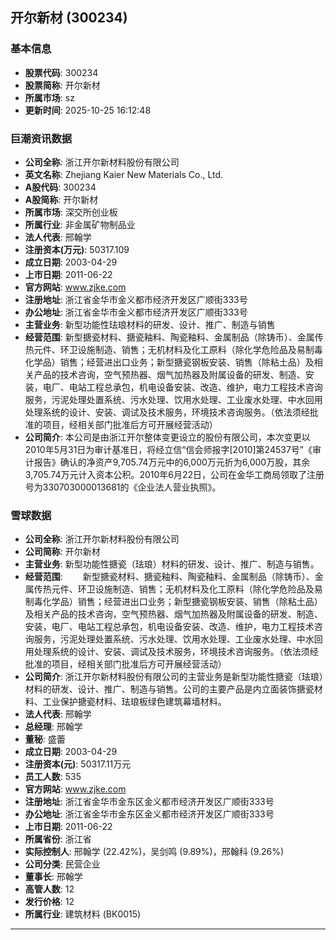 ## 开尔新材 (300234)

### 基本信息

- **股票代码**: 300234
- **股票简称**: 开尔新材
- **所属市场**: sz
- **更新时间**: 2025-10-25 16:12:48

### 巨潮资讯数据

- **公司全称**: 浙江开尔新材料股份有限公司
- **英文名称**: Zhejiang Kaier New Materials Co., Ltd.
- **A股代码**: 300234
- **A股简称**: 开尔新材
- **所属市场**: 深交所创业板
- **所属行业**: 非金属矿物制品业
- **法人代表**: 邢翰学
- **注册资本(万元)**: 50317.109
- **成立日期**: 2003-04-29
- **上市日期**: 2011-06-22
- **官方网站**: www.zjke.com
- **注册地址**: 浙江省金华市金义都市经济开发区广顺街333号
- **办公地址**: 浙江省金华市金义都市经济开发区广顺街333号
- **主营业务**: 新型功能性珐琅材料的研发、设计、推广、制造与销售
- **经营范围**: 新型搪瓷材料、搪瓷釉料、陶瓷釉料、金属制品（除铸币）、金属传热元件、环卫设施制造、销售；无机材料及化工原料（除化学危险品及易制毒化学品）销售；经营进出口业务；新型搪瓷钢板安装、销售（除粘土品）及相关产品的技术咨询，空气预热器、烟气加热器及附属设备的研发、制造、安装，电厂、电站工程总承包，机电设备安装、改造、维护，电力工程技术咨询服务，污泥处理处置系统、污水处理、饮用水处理、工业废水处理、中水回用处理系统的设计、安装、调试及技术服务，环境技术咨询服务。（依法须经批准的项目，经相关部门批准后方可开展经营活动）
- **公司简介**: 本公司是由浙江开尔整体变更设立的股份有限公司，本次变更以2010年5月31日为审计基准日，将经立信“信会师报字[2010]第24537号”《审计报告》确认的净资产9,705.74万元中的6,000万元折为6,000万股，其余3,705.74万元计入资本公积。2010年6月22日，公司在金华工商局领取了注册号为330703000013681的《企业法人营业执照》。

### 雪球数据

- **公司全称**: 浙江开尔新材料股份有限公司
- **公司简称**: 开尔新材
- **主营业务**: 新型功能性搪瓷（珐琅）材料的研发、设计、推广、制造与销售。
- **经营范围**: 　　新型搪瓷材料、搪瓷釉料、陶瓷釉料、金属制品（除铸币）、金属传热元件、环卫设施制造、销售；无机材料及化工原料（除化学危险品及易制毒化学品）销售；经营进出口业务；新型搪瓷钢板安装、销售（除粘土品）及相关产品的技术咨询，空气预热器、烟气加热器及附属设备的研发、制造、安装，电厂、电站工程总承包，机电设备安装、改造、维护，电力工程技术咨询服务，污泥处理处置系统、污水处理、饮用水处理、工业废水处理、中水回用处理系统的设计、安装、调试及技术服务，环境技术咨询服务。（依法须经批准的项目，经相关部门批准后方可开展经营活动）
- **公司简介**: 浙江开尔新材料股份有限公司的主营业务是新型功能性搪瓷（珐琅）材料的研发、设计、推广、制造与销售。公司的主要产品是内立面装饰搪瓷材料、工业保护搪瓷材料、珐琅板绿色建筑幕墙材料。
- **法人代表**: 邢翰学
- **总经理**: 邢翰学
- **董秘**: 盛蕾
- **成立日期**: 2003-04-29
- **注册资本(元)**: 50317.11万元
- **员工人数**: 535
- **官方网站**: www.zjke.com
- **注册地址**: 浙江省金华市金东区金义都市经济开发区广顺街333号
- **办公地址**: 浙江省金华市金东区金义都市经济开发区广顺街333号
- **上市日期**: 2011-06-22
- **所属省份**: 浙江省
- **实际控制人**: 邢翰学 (22.42%)，吴剑鸣 (9.89%)，邢翰科 (9.26%)
- **公司分类**: 民营企业
- **董事长**: 邢翰学
- **高管人数**: 12
- **发行价格**: 12
- **所属行业**: 建筑材料 (BK0015)

---
